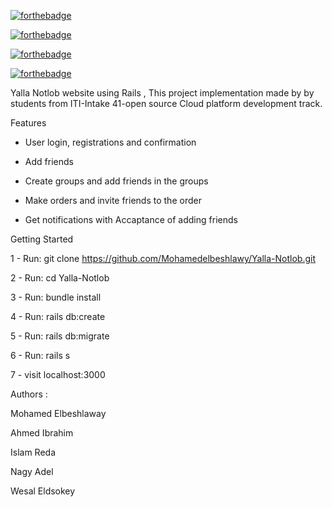 [![forthebadge](https://forthebadge.com/images/badges/built-with-love.svg)](https://forthebadge.com)

[![forthebadge](https://forthebadge.com/images/badges/made-with-ruby.svg)](https://forthebadge.com)

[![forthebadge](https://forthebadge.com/images/badges/made-with-javascript.svg)](https://forthebadge.com)

[![forthebadge](https://forthebadge.com/images/badges/uses-css.svg)](https://forthebadge.com)

Yalla Notlob website using Rails , This project implementation made by by students from ITI-Intake 41-open source Cloud platform development track.


Features 

-  User login, registrations and confirmation

- Add friends 

- Create groups and add friends in the groups

- Make orders and invite friends to the order

- Get notifications with Accaptance of adding friends 






Getting Started


1 - Run: git clone https://github.com/Mohamedelbeshlawy/Yalla-Notlob.git

2 - Run: cd Yalla-Notlob

3 - Run: bundle install

4 - Run: rails db:create

5 - Run: rails db:migrate

6 - Run: rails s 

7 - visit localhost:3000


Authors :

   Mohamed Elbeshlaway

   Ahmed Ibrahim

   Islam Reda

   Nagy Adel

   Wesal Eldsokey 